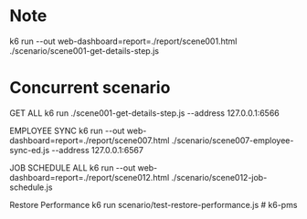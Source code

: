 # Note

k6 run --out web-dashboard=report=./report/scene001.html ./scenario/scene001-get-details-step.js

# Concurrent scenario

GET ALL
k6 run ./scene001-get-details-step.js --address 127.0.0.1:6566

EMPLOYEE SYNC
k6 run --out web-dashboard=report=./report/scene007.html ./scenario/scene007-employee-sync-ed.js --address 127.0.0.1:6567

JOB SCHEDULE ALL
k6 run --out web-dashboard=report=./report/scene012.html ./scenario/scene012-job-schedule.js

Restore Performance
k6 run scenario/test-restore-performance.js
#   k 6 - p m s  
 